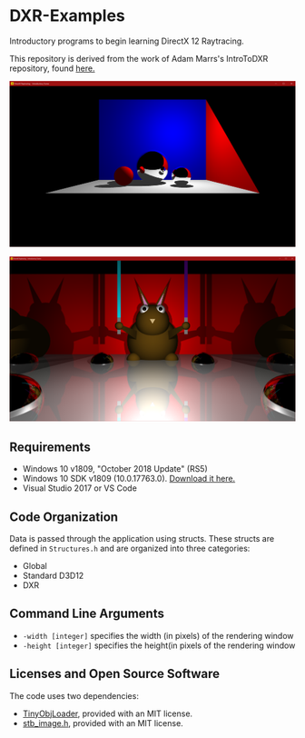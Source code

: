 # DXR-Examples
Introductory programs to begin learning DirectX 12 Raytracing. 

This repository is derived from the work of Adam Marrs's IntroToDXR repository, found [here.](https://github.com/acmarrs/IntroToDXR)

![Program Preview](https://github.com/jsroznic/DXR-Examples/blob/master/DXR-Scene.PNG "Output Preview")

![Custom Scene Preview](https://github.com/jsroznic/DXR-Examples/blob/master/DXR-Custom-Scene.PNG "Custom Scene Preview")

## Requirements

* Windows 10 v1809, "October 2018 Update" (RS5)
* Windows 10 SDK v1809 (10.0.17763.0). [Download it here.](https://developer.microsoft.com/en-us/windows/downloads/sdk-archive)
* Visual Studio 2017 or VS Code

## Code Organization

Data is passed through the application using structs. These structs are defined in `Structures.h` and are organized into three categories: 

* Global
* Standard D3D12
* DXR

## Command Line Arguments

* `-width [integer]` specifies the width (in pixels) of the rendering window
* `-height [integer]` specifies the height(in pixels of the rendering window

## Licenses and Open Source Software

The code uses two dependencies:
* [TinyObjLoader](https://github.com/syoyo/tinyobjloader-c/blob/master/README.md), provided with an MIT license. 
* [stb_image.h](https://github.com/nothings/stb/blob/master/stb_image.h), provided with an MIT license.
